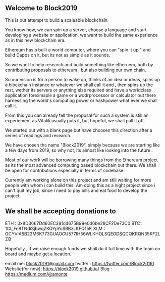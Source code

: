 ## Welcome to Block2019

This is out attempt to build a scaleable blockchain. 

You know how, we can spin up a server, choose a language and start developing a website or application, we want to build the same experience as in this new blockchain era.

Ethereum has a built a world computer, where you can "spin it up " and build Dapps on it, but its not as simple as it sounds.

So we want to help research and build something like etheruem, both by contributing proposals to ethereum , but also building our own chain.

So our vision is for a person to wake up, thinks of an idea or ideas, spins up a blockchain instance or whatever we shall call it and , then spins up the rest, wether its servers or anything else required and have a worldclass application forexmaple a game or a wodrprocessor or calculator out there harnessing the world's computing power or hashpower what ever we shall call it.

From this you can already tell the proposal for such a system is still an experiement as Vitalik usually puts it, but hopeful, we shall pull it off.

We started out with a blank page but have choosen this direction after a series of readings and research.

We have chosen the name "Block2019", simply because we are starting like a few days from 2019, so why not, its almost like looking into the future . 

Most of our work will be borrowing many things from the Ethereum project as its the most advanced computing based blockchain out there. We shall be open for contributions especially in terms of codebase.

Currently am working alone on this project and am still waiting for more people with whom i can build this. Am doing this as a night project since i can't quit my job, since i need to pay bills and eat food to develop the project. 

## We shall be accepting donations to 

ETH : 0x8D3667Dd60EC381dd675B99e0d6be28CF2De73C0
BTC : 1CLjFn8TNdiSjbwqZKQYpYoSBBzLKFQ15K
XLM : GCYVIA5B23M6K773GUAOCU577IH56WLKHOLSQEODSQCQKRQN35KF2LZQ

Hopefully , if we raise enough funds we shall do it full time with the team on board and maybe get a location.

email me: block20191@gmail.com
twitter : https://twitter.com/Block20191
Website(for now): https://block2019.github.io/
Blog : https://medium.com/@amonte

